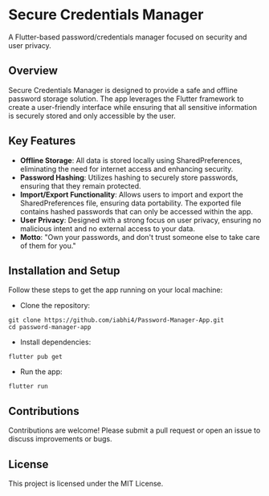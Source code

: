 # Secure Credentials Manager
A Flutter-based password/credentials manager focused on security and user privacy.

## Overview
Secure Credentials Manager is designed to provide a safe and offline password storage solution. The app leverages the Flutter framework to create a user-friendly interface while ensuring that all sensitive information is securely stored and only accessible by the user.

## Key Features
* **Offline Storage**: All data is stored locally using SharedPreferences, eliminating the need for internet access and enhancing security.
* **Password Hashing**: Utilizes hashing to securely store passwords, ensuring that they remain protected.
* **Import/Export Functionality**: Allows users to import and export the SharedPreferences file, ensuring data portability. The exported file contains hashed passwords that can only be accessed within the app.
* **User Privacy**: Designed with a strong focus on user privacy, ensuring no malicious intent and no external access to your data.
* **Motto**: "Own your passwords, and don't trust someone else to take care of them for you."

## Installation and Setup
Follow these steps to get the app running on your local machine:

* Clone the repository:
```
git clone https://github.com/iabhi4/Password-Manager-App.git
cd password-manager-app
```
* Install dependencies:
```
flutter pub get
```
* Run the app:
```
flutter run
```

## Contributions
Contributions are welcome! Please submit a pull request or open an issue to discuss improvements or bugs.

## License
This project is licensed under the MIT License.

